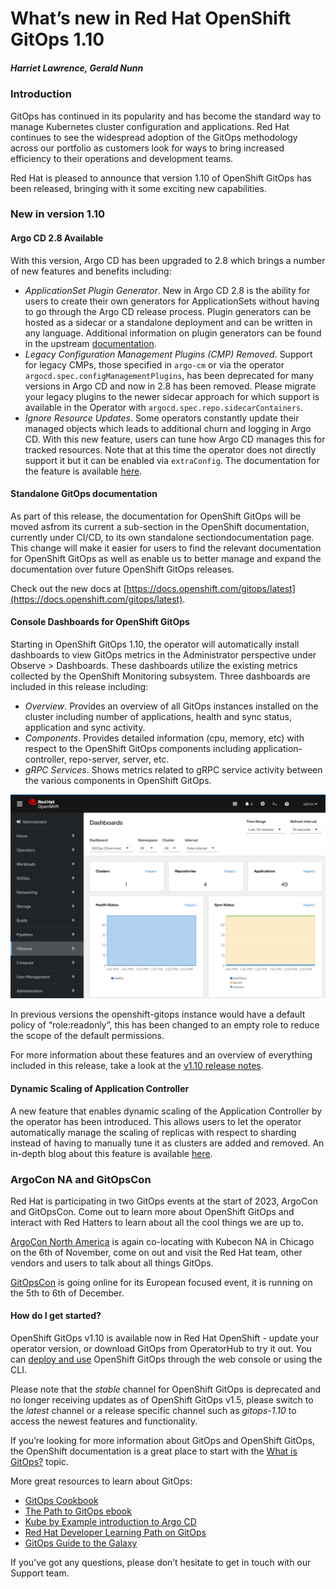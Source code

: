 # What’s new in Red Hat OpenShift GitOps 1.10
##### Harriet Lawrence, Gerald Nunn

### Introduction

GitOps has continued in its popularity and has become the standard way to manage Kubernetes cluster configuration and applications. Red Hat continues to see the widespread adoption of the GitOps methodology across our portfolio as customers look for ways to bring increased efficiency to their operations and development teams.

Red Hat is pleased to announce that version 1.10 of OpenShift GitOps has been released, bringing with it some exciting new capabilities.

### New in version 1.10

#### Argo CD 2.8 Available

With this version, Argo CD has been upgraded to 2.8 which brings a number of new features and benefits including:

* _ApplicationSet Plugin Generator_. New in Argo CD 2.8 is the ability for users to create their own generators for ApplicationSets without having to go through the Argo CD release process. Plugin generators can be hosted as a sidecar or a standalone deployment and can be written in any language. Additional information on plugin generators can be found in the upstream [documentation](https://argo-cd.readthedocs.io/en/stable/operator-manual/applicationset/Generators-Plugin/).
* _Legacy Configuration Management Plugins (CMP) Removed_. Support for legacy CMPs, those specified in `argo-cm` or via the operator `argocd.spec.configManagementPlugins`, has been deprecated for many versions in Argo CD and now in 2.8 has been removed. Please migrate your legacy plugins to the newer sidecar approach for which support is available in the Operator with `argocd.spec.repo.sidecarContainers`.
* _Ignore Resource Updates_. Some operators constantly update their managed objects which leads to additional churn and logging in Argo CD. With this new feature, users can tune how Argo CD manages this for tracked resources. Note that at this time the operator does not directly support it but it can be enabled via `extraConfig`. The documentation for the feature is available [here](https://argo-cd.readthedocs.io/en/stable/operator-manual/reconcile/).

#### Standalone GitOps documentation

As part of this release, the documentation for OpenShift GitOps will be moved asfrom its current a sub-section in the OpenShift documentation, currently under CI/CD, to its own standalone sectiondocumentation page. This change will make it easier for users to find the relevant documentation for OpenShift GitOps as well as enable us to better manage and expand the documentation over future OpenShift GitOps releases.

Check out the new docs at [https://docs.openshift.com/gitops/latest](https://docs.openshift.com/gitops/latest).

#### Console Dashboards for OpenShift GitOps

Starting in OpenShift GitOps 1.10, the operator will automatically install dashboards to view GitOps metrics in the Administrator perspective under Observe > Dashboards. These dashboards utilize the existing metrics collected by the OpenShift Monitoring subsystem. Three dashboards are included in this release including:

* _Overview_. Provides an overview of all GitOps instances installed on the cluster including number of applications, health and sync status, application and sync activity.
* _Components_. Provides detailed information (cpu, memory, etc) with respect to the OpenShift GitOps components including application-controller, repo-server, server, etc.
* _gRPC Services_. Shows metrics related to gRPC service activity between the various components in OpenShift GitOps.

![alt text](https://raw.githubusercontent.com/gnunn-gitops/blogs/main/openshift-gitops-1-10/img/dashboard.png)

In previous versions the openshift-gitops instance would have a default policy of “role:readonly”, this has been changed to an empty role to reduce the scope of the default permissions.

For more information about these features and an overview of everything included in this release, take a look at the [v1.10 release notes](https://docs.openshift.com/gitops/1.10/release_notes/gitops-release-notes.html).

#### Dynamic Scaling of Application Controller

A new feature that enables dynamic scaling of the Application Controller by the operator has been introduced. This allows users to let the operator automatically manage the scaling of replicas with respect to sharding instead of having to manually tune it as clusters are added and removed. An in-depth blog about this feature is available [here](https://developers.redhat.com/articles/2023/09/26/dynamically-scale-argo-cd-application-controller-openshift-gitops-110).

### ArgoCon NA and GitOpsCon

Red Hat is participating in two GitOps events at the start of 2023, ArgoCon and GitOpsCon. Come out to learn more about OpenShift GitOps and interact with Red Hatters to learn about all the cool things we are up to.

[ArgoCon North America](https://events.linuxfoundation.org/kubecon-cloudnativecon-europe/co-located-events/argocon/) is again co-locating with Kubecon NA in Chicago on the 6th of November, come on out and visit the Red Hat team, other vendors and users to talk about all things GitOps.

[GitOpsCon](https://events.linuxfoundation.org/cdcon-gitopscon/) is going online for its European focused event, it is running on the 5th to 6th of December.

#### How do I get started?

OpenShift GitOps v1.10 is available now in Red Hat OpenShift - update your operator version, or download GitOps from OperatorHub to try it out. You can [deploy and use](https://catalog.redhat.com/software/operators/detail/5fb288c70a12d20cbecc6056) OpenShift GitOps through the web console or using the CLI.

Please note that the _stable_ channel for OpenShift GitOps is deprecated and no longer receiving updates as of OpenShift GitOps v1.5, please switch to the _latest_ channel or a release specific channel such as _gitops-1.10_ to access the newest features and functionality.

If you’re looking for more information about GitOps and OpenShift GitOps, the OpenShift documentation is a great place to start with the [What is GitOps?](https://www.redhat.com/en/topics/devops/what-is-gitops) topic.

More great resources to learn about GitOps:
* [GitOps Cookbook](https://developers.redhat.com/e-books/gitops-cookbook)
* [The Path to GitOps ebook](https://developers.redhat.com/e-books/path-gitops)
* [Kube by Example introduction to Argo CD](https://kubebyexample.com/learning-paths/argo-cd/argo-cd-overview)
* [Red Hat Developer Learning Path on GitOps](https://developers.redhat.com/learn/openshift/develop-gitops)
* [GitOps Guide to the Galaxy](https://www.youtube.com/playlist?list=PLbMP1JcGBmSGKO8UreWpOBOhCqilejhtd)

If you’ve got any questions, please don’t hesitate to get in touch with our Support team.
